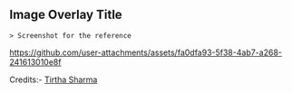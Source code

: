 ## Image Overlay Title

    > Screenshot for the reference

https://github.com/user-attachments/assets/fa0dfa93-5f38-4ab7-a268-241613010e8f


Credits:- [Tirtha Sharma](https://github.com/genze121 "Tirtha Sharma")
